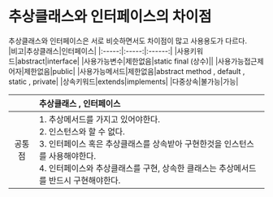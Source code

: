# 추상클래스와 인터페이스의 차이점

추상클래스와 인터페이스은 서로 비슷하면서도 차이점이 많고 사용용도가 다르다.  
|비고|추상클래스|인터페이스|
|:-----:|:-----:|:------:|
|사용키워드|abstract|interface|
|사용가능변수|제한없음|static final (상수)||
|사용가능접근제어자|제한없음|public|
|사용가능메서드|제한없음|abstract method , default , static , private|
|상속키워드|extends|implements|
|다중상속|불가능|가능|

||추상클래스 , 인터페이스|
|:-----:|:-----|
|공통점|1. 추상메서드를 가지고 있어야한다.<br>2. 인스턴스와 할 수 없다.<br>3. 인터페이스 혹은 추상클래스를 상속받아 구현한것을 인스턴스를 사용해야한다.<br>4. 인터페이스와 추상클래스를 구현, 상속한 클래스는 추상메서드를 반드시 구현해야한다.|




